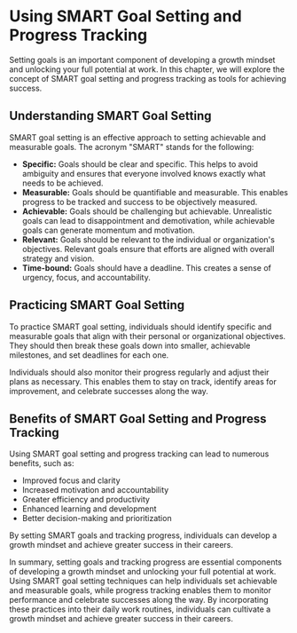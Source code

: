 Using SMART Goal Setting and Progress Tracking
==============================================================================================

Setting goals is an important component of developing a growth mindset and unlocking your full potential at work. In this chapter, we will explore the concept of SMART goal setting and progress tracking as tools for achieving success.

Understanding SMART Goal Setting
--------------------------------

SMART goal setting is an effective approach to setting achievable and measurable goals. The acronym "SMART" stands for the following:

* **Specific:** Goals should be clear and specific. This helps to avoid ambiguity and ensures that everyone involved knows exactly what needs to be achieved.
* **Measurable:** Goals should be quantifiable and measurable. This enables progress to be tracked and success to be objectively measured.
* **Achievable:** Goals should be challenging but achievable. Unrealistic goals can lead to disappointment and demotivation, while achievable goals can generate momentum and motivation.
* **Relevant:** Goals should be relevant to the individual or organization's objectives. Relevant goals ensure that efforts are aligned with overall strategy and vision.
* **Time-bound:** Goals should have a deadline. This creates a sense of urgency, focus, and accountability.

Practicing SMART Goal Setting
-----------------------------

To practice SMART goal setting, individuals should identify specific and measurable goals that align with their personal or organizational objectives. They should then break these goals down into smaller, achievable milestones, and set deadlines for each one.

Individuals should also monitor their progress regularly and adjust their plans as necessary. This enables them to stay on track, identify areas for improvement, and celebrate successes along the way.

Benefits of SMART Goal Setting and Progress Tracking
----------------------------------------------------

Using SMART goal setting and progress tracking can lead to numerous benefits, such as:

* Improved focus and clarity
* Increased motivation and accountability
* Greater efficiency and productivity
* Enhanced learning and development
* Better decision-making and prioritization

By setting SMART goals and tracking progress, individuals can develop a growth mindset and achieve greater success in their careers.

In summary, setting goals and tracking progress are essential components of developing a growth mindset and unlocking your full potential at work. Using SMART goal setting techniques can help individuals set achievable and measurable goals, while progress tracking enables them to monitor performance and celebrate successes along the way. By incorporating these practices into their daily work routines, individuals can cultivate a growth mindset and achieve greater success in their careers.
